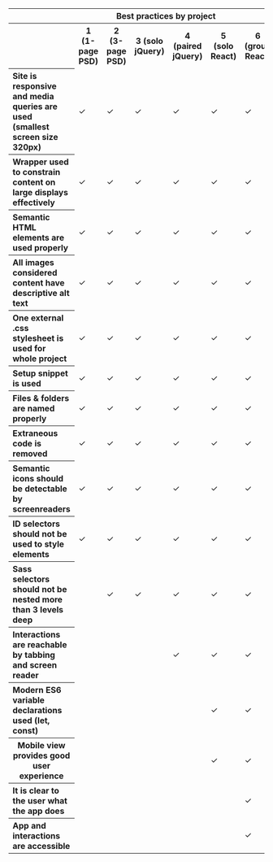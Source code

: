 <!-- Per https://docs.google.com/spreadsheets/d/13YswvGjg_AqMw4sTBTo_Rvbv6GPAGQW12nZAdg9iUrQ/edit#gid=0 -->

<table>
  <tr>
    <th colspan="8">Best practices by project</th>
  </tr>
  <tr>
    <th></th>
    <th>1 (1-page PSD)</th>
    <th>2 (3-page PSD)</th>
    <th>3 (solo jQuery)</th>
    <th>4 (paired jQuery)</th>
    <th>5 (solo React)</th>
    <th>6 (group React)</th>
    <th>7 (portfolio)</th>
  </tr>
  <tr>
    <th align="left">Site is responsive and media queries are used (smallest screen size 320px)</th>
    <td>✓</td>
    <td>✓</td>
    <td>✓</td>
    <td>✓</td>
    <td>✓</td>
    <td>✓</td>
    <td>✓</td>
  </tr>
  <tr>
    <th align="left">Wrapper used to constrain content on large displays effectively</th>
    <td>✓</td>
    <td>✓</td>
    <td>✓</td>
    <td>✓</td>
    <td>✓</td>
    <td>✓</td>
    <td>✓</td>
  </tr>
  <tr>
    <th align="left">Semantic HTML elements are used properly</th>
    <td>✓</td>
    <td>✓</td>
    <td>✓</td>
    <td>✓</td>
    <td>✓</td>
    <td>✓</td>
    <td>✓</td>
  </tr>
  <tr>
    <th align="left">All images considered content have descriptive alt text</th>
    <td>✓</td>
    <td>✓</td>
    <td>✓</td>
    <td>✓</td>
    <td>✓</td>
    <td>✓</td>
    <td>✓</td>
  </tr>
  <tr>
    <th align="left">One external .css stylesheet is used for whole project</th>
    <td>✓</td>
    <td>✓</td>
    <td>✓</td>
    <td>✓</td>
    <td>✓</td>
    <td>✓</td>
    <td>✓</td>
  </tr>
  <tr>
    <th align="left">Setup snippet is used</th>
    <td>✓</td>
    <td>✓</td>
    <td>✓</td>
    <td>✓</td>
    <td>✓</td>
    <td>✓</td>
    <td>✓</td>
  </tr>
  <tr>
    <th align="left">Files & folders are named properly</th>
    <td>✓</td>
    <td>✓</td>
    <td>✓</td>
    <td>✓</td>
    <td>✓</td>
    <td>✓</td>
    <td>✓</td>
  </tr>
  <tr>
    <th align="left">Extraneous code is removed</th>
    <td>✓</td>
    <td>✓</td>
    <td>✓</td>
    <td>✓</td>
    <td>✓</td>
    <td>✓</td>
    <td>✓</td>
  </tr>
  <tr>
    <th align="left">Semantic icons should be detectable by screenreaders</th>
    <td>✓</td>
    <td>✓</td>
    <td>✓</td>
    <td>✓</td>
    <td>✓</td>
    <td>✓</td>
    <td>✓</td>
  </tr>
  <tr>
    <th align="left">ID selectors should not be used to style elements</th>
    <td>✓</td>
    <td>✓</td>
    <td>✓</td>
    <td>✓</td>
    <td>✓</td>
    <td>✓</td>
    <td>✓</td>
  </tr>
  <tr>
    <th align="left">Sass selectors should not be nested more than 3 levels deep</th>
    <td> </td>
    <td>✓</td>
    <td>✓</td>
    <td>✓</td>
    <td>✓</td>
    <td>✓</td>
    <td>✓</td>
  </tr>
  <tr>
    <th align="left">Interactions are reachable by tabbing and screen reader</th>
    <td> </td>
    <td> </td>
    <td> </td>
    <td>✓</td>
    <td>✓</td>
    <td>✓</td>
    <td>✓</td>
  </tr>
  <tr>
    <th align="left">Modern ES6 variable declarations used (let, const)</th>
    <td> </td>
    <td> </td>
    <td> </td>
    <td> </td>
    <td>✓</td>
    <td>✓</td>
    <td>✓</td>
  </tr>
  <tr>
    <th>Mobile view provides good user experience</th>
    <td> </td>
    <td> </td>
    <td> </td>
    <td> </td>
    <td>✓</td>
    <td>✓</td>
    <td>✓</td>
  </tr>
  <tr>
    <th align="left">It is clear to the user what the app does</th>
    <td> </td>
    <td> </td>
    <td> </td>
    <td> </td>
    <td> </td>
    <td>✓</td>
    <td> </td>
  </tr>
  <tr>
    <th align="left">App and interactions are accessible</th>
    <td> </td>
    <td> </td>
    <td> </td>
    <td> </td>
    <td> </td>
    <td>✓</td>
    <td> </td>
  </tr>
</table>